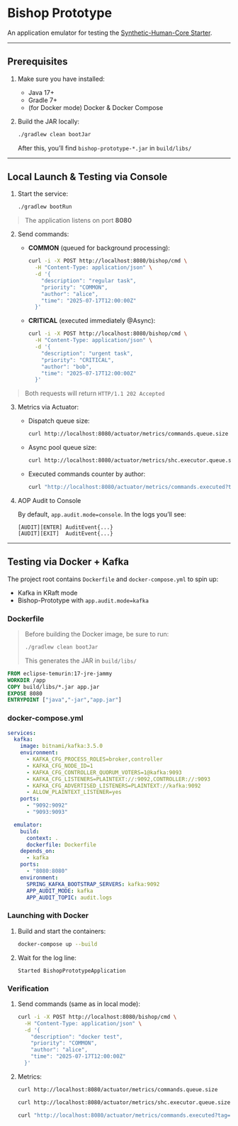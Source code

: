 # Bishop Prototype

An application emulator for testing the [Synthetic-Human-Core Starter](https://github.com/Jonnnnh/synthetic-human-core-starter).

---

## Prerequisites

1. Make sure you have installed:

    * Java 17+
    * Gradle 7+
    * (for Docker mode) Docker & Docker Compose
   
2. Build the JAR locally:

   ```bash
   ./gradlew clean bootJar
   ```

   After this, you’ll find `bishop-prototype-*.jar` in `build/libs/`

---

## Local Launch & Testing via Console

1. Start the service:

   ```bash
   ./gradlew bootRun
   ```

> The application listens on port **8080**

2. Send commands:

    * **COMMON** (queued for background processing):

      ```bash
      curl -i -X POST http://localhost:8080/bishop/cmd \
        -H "Content-Type: application/json" \
        -d '{
          "description": "regular task",
          "priority": "COMMON",
          "author": "alice",
          "time": "2025-07-17T12:00:00Z"
        }'
      ```

    * **CRITICAL** (executed immediately @Async):

      ```bash
      curl -i -X POST http://localhost:8080/bishop/cmd \
        -H "Content-Type: application/json" \
        -d '{
          "description": "urgent task",
          "priority": "CRITICAL",
          "author": "bob",
          "time": "2025-07-17T12:00:00Z"
        }'
      ```

> Both requests will return `HTTP/1.1 202 Accepted`

3. Metrics via Actuator:

    * Dispatch queue size:

      ```bash
      curl http://localhost:8080/actuator/metrics/commands.queue.size
      ```

    * Async pool queue size:

      ```bash
      curl http://localhost:8080/actuator/metrics/shc.executor.queue.size
      ```

    * Executed commands counter by author:

      ```bash
      curl "http://localhost:8080/actuator/metrics/commands.executed?tag=author:alice"
      ```

4. AOP Audit to Console

   By default, `app.audit.mode=console`. In the logs you’ll see:

   ```text
   [AUDIT][ENTER] AuditEvent{...}
   [AUDIT][EXIT]  AuditEvent{...}
   ```

---

## Testing via Docker + Kafka

The project root contains `Dockerfile` and `docker-compose.yml` to spin up:

* Kafka in KRaft mode
* Bishop-Prototype with `app.audit.mode=kafka`

### Dockerfile

> Before building the Docker image, be sure to run:
>
> ```bash
> ./gradlew clean bootJar
> ```
>
> This generates the JAR in `build/libs/`

```dockerfile
FROM eclipse-temurin:17-jre-jammy
WORKDIR /app
COPY build/libs/*.jar app.jar
EXPOSE 8080
ENTRYPOINT ["java","-jar","app.jar"]
```

### docker-compose.yml

```yaml
services:
  kafka:
    image: bitnami/kafka:3.5.0
    environment:
      - KAFKA_CFG_PROCESS_ROLES=broker,controller
      - KAFKA_CFG_NODE_ID=1
      - KAFKA_CFG_CONTROLLER_QUORUM_VOTERS=1@kafka:9093
      - KAFKA_CFG_LISTENERS=PLAINTEXT://:9092,CONTROLLER://:9093
      - KAFKA_CFG_ADVERTISED_LISTENERS=PLAINTEXT://kafka:9092
      - ALLOW_PLAINTEXT_LISTENER=yes
    ports:
      - "9092:9092"
      - "9093:9093"

  emulator:
    build:
      context: .
      dockerfile: Dockerfile
    depends_on:
      - kafka
    ports:
      - "8080:8080"
    environment:
      SPRING_KAFKA_BOOTSTRAP_SERVERS: kafka:9092
      APP_AUDIT_MODE: kafka
      APP_AUDIT_TOPIC: audit.logs
```

### Launching with Docker

1. Build and start the containers:

   ```bash
   docker-compose up --build
   ```

2. Wait for the log line:

   ```text
   Started BishopPrototypeApplication
   ```

### Verification

1. Send commands (same as in local mode):

   ```bash
   curl -i -X POST http://localhost:8080/bishop/cmd \
     -H "Content-Type: application/json" \
     -d '{
       "description": "docker test",
       "priority": "COMMON",
       "author": "alice",
       "time": "2025-07-17T12:00:00Z"
     }'
   ```

2. Metrics:

   ```bash
   curl http://localhost:8080/actuator/metrics/commands.queue.size
   
   curl http://localhost:8080/actuator/metrics/shc.executor.queue.size
   
   curl "http://localhost:8080/actuator/metrics/commands.executed?tag=author:alice"
   ```
